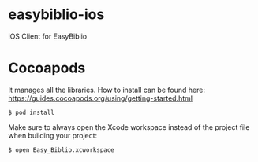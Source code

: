 # easybiblio-ios
iOS Client for EasyBiblio

# Cocoapods
It manages all the libraries. How to install can be found here: 
https://guides.cocoapods.org/using/getting-started.html

```
$ pod install
```

Make sure to always open the Xcode workspace instead of the project file when building your project:
```
$ open Easy_Biblio.xcworkspace
```
